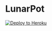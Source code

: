 # LunarPot

[![Deploy to Heroku](https://www.herokucdn.com/deploy/button.png)](https://heroku.com/deploy)
